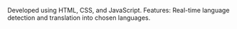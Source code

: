 Developed using HTML, CSS, and JavaScript.
Features: Real-time language detection and translation into chosen languages.
